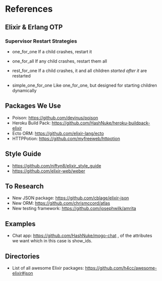 # References

## Elixir & Erlang OTP
### Supervisor Restart Strategies

- one_for_one
  If a child crashes, restart it

- one_for_all 
  If any child crashes, restart them all

- rest_for_one
  If a child crashes, it and all children *started after it* are restarted

- simple_one_for_one
  Like one_for_one, but designed for starting children dynamically

## Packages We Use
- Poison: https://github.com/devinus/poison
- Heroku Build Pack: https://github.com/HashNuke/heroku-buildpack-elixir
- Ecto ORM: https://github.com/elixir-lang/ecto
- HTTPPotion: https://github.com/myfreeweb/httpotion

## Style Guide
- https://github.com/niftyn8/elixir_style_guide
- https://github.com/elixir-web/weber

## To Research
- New JSON package: https://github.com/cblage/elixir-json
- New ORM: https://github.com/chrismccord/atlas
- New testing framework: https://github.com/josephwilk/amrita

## Examples
- Chat app: https://github.com/HashNuke/mogo-chat
, of the attributes we want which in this case
  is show_ids.

## Directories
- List of all awesome Elixir packages: https://github.com/h4cc/awesome-elixir#json
